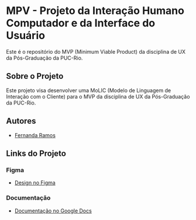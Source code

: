 # MPV - Projeto da Interação Humano Computador e da Interface do Usuário

Este é o repositório do MVP (Minimum Viable Product) da disciplina de UX da Pós-Graduação da PUC-Rio.

## Sobre o Projeto

Este projeto visa desenvolver uma MoLIC (Modelo de Linguagem de Interação com o Cliente) para o MVP da disciplina de UX da Pós-Graduação da PUC-Rio. 

## Autores

- [Fernanda Ramos](https://github.com/ferolive)

## Links do Projeto

### Figma
- [Design no Figma](https://www.figma.com/proto/6A2L2dqBRO9HFoXTPdFGCi/MoLIC-e-Prot%C3%B3tipo?type=design&node-id=76-2420&t=lhynDwevg2gP8SoP-1&scaling=scale-down&page-id=2%3A2&starting-point-node-id=76%3A2420&show-proto-sidebar=1&mode=design)

### Documentação
- [Documentação no Google Docs](https://docs.google.com/document/d/1prCjhlMxHOw8j3HUJ4dgOgciqQHckAyX4B5hiiNRKWw/edit?usp=sharing)
